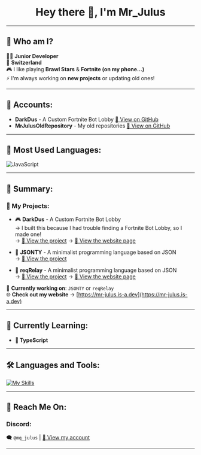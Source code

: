 <h1 align="center">Hey there 👋, I'm Mr_Julus</h1>

---

## 🧐 Who am I? 
👨‍💻 **Junior Developer**  
📍 **Switzerland**  
🎮 I like playing **Brawl Stars** & **Fortnite (on my phone...)**  
⚡ I'm always working on **new projects** or updating old ones!  

---

## 🔗 Accounts:
- **DarkDus** - A Custom Fortnite Bot Lobby [🔗 View on GitHub](https://github.com/DarkDusOfficial/)
- **MrJulusOldRepository** - My old repositories [🔗 View on GitHub](https://github.com/MrJulusOldRepository/)

---

## 🚀 Most Used Languages:
![JavaScript](https://img.shields.io/badge/JavaScript-F7DF1E?style=for-the-badge&logo=javascript&logoColor=black)

---

## 📌 Summary:

### 📂 My Projects:
- 🎮 **DarkDus** - A Custom Fortnite Bot Lobby  
  → I built this because I had trouble finding a Fortnite Bot Lobby, so I made one!  
  → [🔗 View the project](https://github.com/DarkDusOfficial/CustomFortniteBotLobby)
  → [🔗 View the website page](https://darkdus.is-a.dev/)  

- 📝 **JSONTY** - A minimalist programming language based on JSON  
  → [🔗 View the project](https://github.com/MrJulus/JSONTY)  

- 📝 **reqRelay** - A minimalist programming language based on JSON  
  → [🔗 View the project](https://github.com/MrJulus/reqRelay)
  → [🔗 View the website page](https://req-relay.vercel.app/)  

🚀 **Currently working on**: `JSONTY` or `reqRelay`  
🌐 **Check out my website** → [https://mr-julus.is-a.dev](https://mr-julus.is-a.dev)  

---

## 🎯 Currently Learning:
- **🚀 TypeScript**

---

## 🛠️ Languages and Tools:
<p align="left">
  <a href="https://github.com/MrJulus" target="_blank">
    <img src="https://skillicons.dev/icons?i=nodejs,js,py,html,css,git,github" alt="My Skills">
  </a>
</p>

---

## 💬 Reach Me On:
### Discord:
🗨️ `@mq_julus` | [🔗 View my account](https://discord.com/users/924233905857499166)

---

